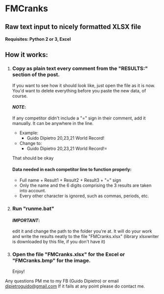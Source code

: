 # FMCranks
Raw text input to nicely formatted XLSX file
------------------------------------------------------------------------------------------

#### Requisites: Python 2 or 3, Excel

## How it works:
1. 	### Copy as plain text every comment from the "RESULTS:" section of the post.
	If you want to see how it should look like, just open the file as it is now.
	You'd want to delete everything before you paste the new data, of course.

	#### *NOTE*:
	If any competitor didn't include a "=" sign in their comment, add it manually. It can be anywhere in the line.
	- Example:
		- Guido Dipietro 20,23,21 World Record!
	- Change to:
		- Guido Dipietro 20,23,21 World Record!=
	
	That should be okay
	#### Data needed in each competitor line to function properly:
	- Full name + Result1 + Result2 + Result3 + "=" sign
	- Only the name and the 6 digits comprising the 3 results are taken into account.
	- Every other character is ignored, such as commas, periods, etc.

2.	### Run "runme.bat"
	#### *IMPORTANT*:
	edit it and change the path to the folder you're at.
	It will do your work and write the results neatly to the file "FMCranks.xlsx"
	(library xlsxwriter is downloaded by this file, if you don't have it)

3. 	### Open the file "FMCranks.xlsx" for the Excel or "FMCranks.bmp" for the image.
	Enjoy!

Any questions PM me to my FB (Guido Dipietro) or email dipietroguido@gmail.com
If it fails at any point please do contact me.

